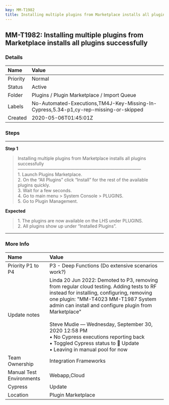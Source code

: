 ```yaml
---
key: MM-T1982
title: Installing multiple plugins from Marketplace installs all plugins successfully
---
```


## MM-T1982: Installing multiple plugins from Marketplace installs all plugins successfully

### Details

| Name     | Value                                                                                 |
| :------- | :------------------------------------------------------------------------------------ |
| Priority | Normal                                                                                |
| Status   | Active                                                                                |
| Folder   | Plugins / Plugin Marketplace / Import Queue                                           |
| Labels   | No-Automated-Executions,TM4J-Key-Missing-In-Cypress,5.34-p1,cy-rep-missing-or-skipped |
| Created  | 2020-05-06T01:45:01Z                                                                  |

### Steps

<hr/>

**Step 1**

> <article>Installing multiple plugins from Marketplace installs all plugins successfully<br />&mdash;&mdash;&mdash;&mdash;&mdash;&mdash;&mdash;&mdash;&mdash;&mdash;&mdash;&mdash;&mdash;&mdash;&mdash;&mdash;&mdash;&mdash;&mdash;&mdash;&mdash;&mdash;&mdash;&mdash;&mdash;&mdash;&mdash;&mdash;<br />1. Launch Plugins Marketplace.<br />2. On the &ldquo;All Plugins&rdquo; click &ldquo;Install&rdquo; for the rest of the available plugins quickly.<br />3. Wait for a few seconds.<br />4. Go to main menu &gt; System Console &gt; PLUGINS.<br />5. Go to Plugin Management.</article>

**Expected**

> <article>1. The plugins are now available on the LHS under PLUGINS.<br />2. All plugins show up under &ldquo;Installed Plugins&rdquo;.</article>

<hr/>

### More Info

| Name                     | Value                                                                                                                                                                                                                                                                                                                                                                                                                              |
| :----------------------- | :--------------------------------------------------------------------------------------------------------------------------------------------------------------------------------------------------------------------------------------------------------------------------------------------------------------------------------------------------------------------------------------------------------------------------------- |
| Priority P1 to P4        | P3 - Deep Functions (Do extensive scenarios work?)                                                                                                                                                                                                                                                                                                                                                                                 |
| Update notes             | Linda 20 Jun 2022: Demoted to P3, removing from regular cloud testing. Adding tests to RF instead for installing, configuring, removing one plugin: "MM-T4023 MM-T1987 System admin can install and configure plugin from Marketplace"<br /><br />Steve Mudie — Wednesday, September 30, 2020 12:58 PM<br />• No Cypress executions reporting back<br />• Toggled Cypress status to 🔧 Update<br />• Leaving in manual pool for now |
| Team Ownership           | Integration Frameworks                                                                                                                                                                                                                                                                                                                                                                                                             |
| Manual Test Environments | Webapp,Cloud                                                                                                                                                                                                                                                                                                                                                                                                                       |
| Cypress                  | Update                                                                                                                                                                                                                                                                                                                                                                                                                             |
| Location                 | Plugin Marketplace                                                                                                                                                                                                                                                                                                                                                                                                                 |
